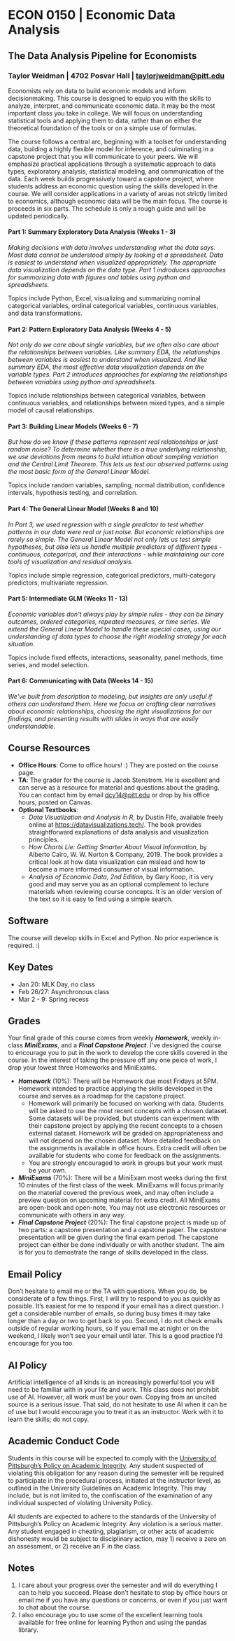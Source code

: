 # ECON 0150 | Economic Data Analysis

## The Data Analysis Pipeline for Economists

### Taylor Weidman | 4702 Posvar Hall | taylorjweidman@pitt.edu

Economists rely on data to build economic models and inform decisionmaking. This course is designed to equip you with the skills to analyze, interpret, and communicate economic data. It may be the most important class you take in college. We will focus on understanding statistical tools and applying them to data, rather than on either the theoretical foundation of the tools or on a simple use of formulas. 

The course follows a central arc, beginning with a toolset for understanding data, building a highly flexible model for inference, and culminating in a capstone project that you will communicate to your peers. We will emphasize practical applications through a systematic approach to data types, exploratory analysis, statistical modeling, and communication of the data. Each week builds progressively toward a capstone project, where students address an economic question using the skills developed in the course. We will consider applications in a variety of areas not strictly limited to economics, although economic data will be the main focus. The course is proceeds in six parts. The schedule is only a rough guide and will be updated periodically.

#### Part 1: Summary Exploratory Data Analysis (Weeks 1 - 3)

*Making decisions with data involves understanding what the data says. Most data cannot be understood simply by looking at a spreadsheet. Data is easiest to understand when visualized appropriately. The appropriate data visualization depends on the data type. Part 1 indroduces approaches for summarizing data with figures and tables using python and spreadsheets.*

Topics include Python, Excel, visualizing and summarizing nominal categorical variables, ordinal categorical variables, continuous variables, and data transformations.

#### Part 2: Pattern Exploratory Data Analysis (Weeks 4 - 5)

*Not only do we care about single variables, but we often also care about the relationships between variables. Like summary EDA, the relationships between variables is easiest to understand when visualized. And like summary EDA, the most effective data visualization depends on the variable types. Part 2 introduces approaches for exploring the relationships between variables using python and spreadsheets.*

Topics include relationships between categorical variables, between continuous variables, and relationships between mixed types, and a simple model of causal relationships.

#### Part 3: Building Linear Models (Weeks 6 - 7)

*But how do we know if these patterns represent real relationships or just random noise? To determine whether there is a true underlying relationship, we use deviations from means to build intuition about sampling variation and the Central Limit Theorem. This lets us test our observed patterns using the most basic form of the General Linear Model.*

Topics include random variables, sampling, normal distribution, confidence intervals, hypothesis testing, and correlation.

#### Part 4: The General Linear Model (Weeks 8 and 10)

*In Part 3, we used regression with a single predictor to test whether patterns in our data were real or just noise. But economic relationships are rarely so simple. The General Linear Model not only lets us test simple hypotheses, but also lets us handle multiple predictors of different types - continuous, categorical, and their interactions - while maintaining our core tools of visualization and residual analysis.*

Topics include simple regression, categorical predictors, multi-category predictors, multivariate regression.

#### Part 5: Intermediate GLM (Weeks 11 - 13)

*Economic variables don't always play by simple rules - they can be binary outcomes, ordered categories, repeated measures, or time series. We extend the General Linear Model to handle these special cases, using our understanding of data types to choose the right modeling strategy for each situation.*

Topics include fixed effects, interactions, seasonality, panel methods, time series, and model selection. 

#### Part 6: Communicating with Data (Weeks 14 - 15)

*We've built from description to modeling, but insights are only useful if others can understand them. Here we focus on crafting clear narratives about economic relationships, choosing the right visualizations for our findings, and presenting results with slides in ways that are easily understandable.*

## Course Resources

- **Office Hours**: Come to office hours! :) They are posted on the course page. 
- **TA**: The grader for the course is Jacob Stenstrom. He is excellent and can serve as a resource for material and questions about the grading. You can contact him by email [dcy14@pitt.edu](mailto:dcy14@pitt.edu) or drop by his office hours, posted on Canvas.
- **Optional Textbooks**: 
  - *Data Visualization and Analysis in R*, by Dustin Fife, available freely online at https://datavisualizations.tech/. The book provides straightforward explanations of data analysis and visualization principles.
  - *How Charts Lie: Getting Smarter About Visual Information*, by Alberto Cairo, W. W. Norton & Company, 2019. The book provides a critical look at how data visualization can mislead and how to become a more informed consumer of visual information.
  - *Analysis of Economic Data, 2nd Edition*, by Gary Koop, it is very good and may serve you as an optional complement to lecture materials when reviewing course concepts. It is an older version of the text so it is easy to find using a simple search.

## Software

The course will develop skills in Excel and Python. No prior experience is required. :)

## Key Dates

- Jan 20: MLK Day, no class
- Feb 26/27: Asynchronous class
- Mar 2 - 9: Spring recess

## Grades

Your final grade of this course comes from weekly ***Homework***, weekly in-class ***MiniExams***, and a ***Final Capstone Project***. I've designed the course to encourage you to put in the work to develop the core skills covered in the course. In the interest of taking the pressure off any one peice of work, I drop your lowest three Homeworks and MiniExams. 

- ***Homework*** (10%): There will be Homework due most Fridays at 5PM. Homework intended to practice applying the skills developed in the course and serves as a roadmap for the capstone project. 
  - Homework will primarily be focused on working with data. Students will be asked to use the most recent concepts with a chosen dataset. Some datasets will be provided, but students can experiment with their capstone project by applying the recent concepts to a chosen external dataset. Homework will be graded on appropriateness and will not depend on the chosen dataset. More detailed feedback on the assignments is available in office hours. Extra credit will often be available for students who come for feedback on the assignments.
  - You are strongly encouraged to work in groups but your work must be your own. 
- ***MiniExams*** (70%): There will be a MiniExam most weeks during the first 10 minutes of the first class of the week. MiniExams will focus primarily on the material covered the previous week, and may often include a preview question on upcoming material for extra credit. All MiniExams are open-book and open-note. You may not use electronic resources or communicate with others in any way. 
- ***Final Capstone Project*** (20%): The final capstone project is made up of two parts: a capstone presentation and a capstone paper. The capstone presentation will be given during the final exam period. The capstone project can either be done individually or with another student. The aim is for you to demostrate the range of skills developed in the class.

## Email Policy

Don’t hesitate to email me or the TA with questions. When you do, be considerate of a few things. First, I will try to respond to you as quickly as possible. It’s easiest for me to respond if your email has a direct question. I get a considerable number of emails, so during busy times it may take longer than a day or two to get back to you. Second, I do not check emails outside of regular working hours, so if you email me at night or on the weekend, I likely won’t see your email until later. This is a good practice I’d encourage for you too.

## AI Policy

Artificial intelligence of all kinds is an increasingly powerful tool you will need to be familiar with in your life and work. This class does not prohibit use of AI. However, all work must be your own. Copying from an uncited source is a serious issue. That said, do not hesitate to use AI when it can be of use but I would encourage you to treat it as an instructor. Work with it to learn the skills; do not copy. 

## Academic Conduct Code

Students in this course will be expected to comply with the [University of Pittsburgh’s Policy on Academic Integrity](https://www.provost.pitt.edu/info/ai1.html). Any student suspected of violating this obligation for any reason during the semester will be required to participate in the procedural process, initiated at the instructor level, as outlined in the University Guidelines on Academic Integrity. This may include, but is not limited to, the confiscation of the examination of any individual suspected of violating University Policy. 

All students are expected to adhere to the standards of the University of Pittsburgh’s Policy on Academic Integrity. Any violation is a serious matter. Any student engaged in cheating, plagiarism, or other acts of academic dishonesty would be subject to disciplinary action, may 1) receive a zero on an assessment, or 2) receive an F in the class.

## Notes

1. I care about your progress over the semester and will do everything I can to help you succeed. Please don’t hesitate to stop by office hours or email me if you have any questions or concerns, or even if you just want to chat about the course. 
2. I also encourage you to use some of the excellent learning tools available for free online for learning Python and using the pandas library.

